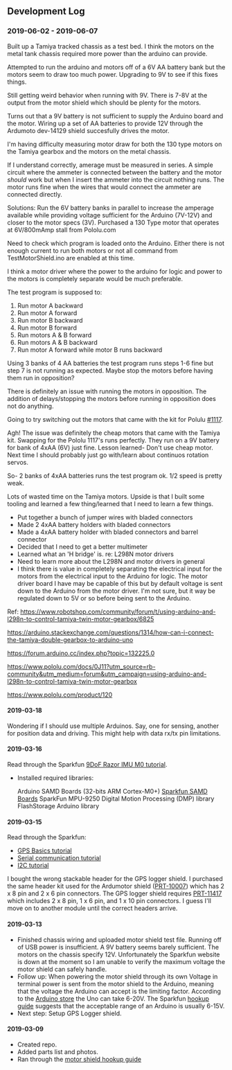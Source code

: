 ## Development Log

### 2019-06-02 - 2019-06-07
Built up a Tamiya tracked chassis as a test bed.  I think the motors on the metal tank chassis required more power than the arduino can provide.

Attempted to run the arduino and motors off of a 6V AA battery bank but the motors seem to draw too much power.  Upgrading to 9V to see if this fixes things.

Still getting weird behavior when running with 9V.  There is 7-8V at the output from the motor shield which should be plenty for the motors.

Turns out that a 9V battery is not sufficient to supply the Arduino board and the motor.
Wiring up a set of AA batteries to provide 12V through the Ardumoto dev-14129 shield succesfully drives the motor.

I'm having difficulty measuring motor draw for both the 130 type motors on the Tamiya gearbox and the motors on the metal chassis.

If I understand correctly, amerage must be measured in series.  A simple circuit where the ammeter is connected between the battery and the motor *should* work but when I insert the ammeter into the circuit nothing runs.  The motor runs fine when the wires that would connect the ammeter are connected directly.

Solutions:
Run the 6V battery banks in parallel to increase the amperage available while providing voltage sufficient for the Arduino (7V-12V) and closer to the motor specs (3V).  Purchased a 130 Type motor that operates at 6V/800mAmp stall from Pololu.com

Need to check which program is loaded onto the Arduino.  Either there is not enough current to run both motors or not all command from TestMotorShield.ino are enabled at this time.

I think a motor driver where the power to the arduino for logic and power to the motors is completely separate would be much preferable.

The test program is supposed to:
1. Run motor A backward
2. Run motor A forward
3. Run motor B backward
4. Run motor B forward
5. Run motors A & B forward
6. Run motors A & B backward
7. Run motor A forward while motor B runs backward

Using 3 banks of 4 AA batteries the test program runs steps 1-6 fine but step 7 is not running as expected.
Maybe stop the motors before having them run in opposition?

There is definitely an issue with running the motors in opposition. The addition of delays/stopping the motors before running in opposition does not do anything.

Going to try switching out the motors that came with the kit for Polulu [#1117](https://www.pololu.com/product/1117).

Agh!  The issue was definitely the cheap motors that came with the Tamiya kit.  Swapping for the Pololu 1117's runs perfectly.  They run on a 9V battery for bank of 4xAA (6V) just fine.  Lesson learned- Don't use cheap motor.  Next time I should probably just go with/learn about continuos rotation servos.

So-
2 banks of 4xAA batteries runs the test program ok.
1/2 speed is pretty weak.

Lots of wasted time on the Tamiya motors.  Upside is that I built some tooling and learned a few thing/learned that I need to learn a few things.

- Put together a bunch of jumper wires with bladed connectors
- Made 2 4xAA battery holders with bladed connectors
- Made a 4xAA battery holder with bladed connectors and barrel connector
- Decided that I need to get a better multimeter
- Learned what an 'H bridge' is. re: L298N motor drivers
- Need to learn more about the L298N and motor drivers in general
- I think there is value in completely separating the electrical input for the motors from the electrical input to the Arduino for logic.  The motor driver board I have may be capable of this but by default voltage is sent down to the Arduino from the motor driver.  I'm not sure, but it way be regulated down to 5V or so before being sent to the Arduino.

Ref:
https://www.robotshop.com/community/forum/t/using-arduino-and-l298n-to-control-tamiya-twin-motor-gearbox/6825

https://arduino.stackexchange.com/questions/1314/how-can-i-connect-the-tamiya-double-gearbox-to-arduino-uno

https://forum.arduino.cc/index.php?topic=132225.0

https://www.pololu.com/docs/0J11?utm_source=rb-community&utm_medium=forum&utm_campaign=using-arduino-and-l298n-to-control-tamiya-twin-motor-gearbox

https://www.pololu.com/product/120

#### 2019-03-18
Wondering if I should use multiple Arduinos.  Say, one for sensing, another for position data and driving.  This might help with data rx/tx pin limitations.

#### 2019-03-16
Read through the Sparkfun [9DoF Razor IMU M0 tutorial](https://learn.sparkfun.com/tutorials/9dof-razor-imu-m0-hookup-guide?_ga=2.127353869.1406852289.1552693386-171387036.1551586549).

* Installed required libraries:

  Arduino SAMD Boards (32-bits ARM Cortex-M0+)
  [Sparkfun SAMD Boards](https://raw.githubusercontent.com/sparkfun/Arduino_Boards/master/IDE_Board_Manager/package_sparkfun_index.json)
  SparkFun MPU-9250 Digital Motion Processing (DMP) library
  FlashStorage Arduino library


#### 2019-03-15
Read through the Sparkfun:

* [GPS Basics tutorial](https://learn.sparkfun.com/tutorials/gps-basics)
* [Serial communication tutorial](https://learn.sparkfun.com/tutorials/serial-communication)
* [I2C tutorial](https://learn.sparkfun.com/tutorials/i2c)

I bought the wrong stackable header for the GPS logger shield.  I purchased the same header kit used for the Ardumotor shield ([PRT-10007](https://www.sparkfun.com/products/10007)) which has 2 x 8 pin and 2 x 6 pin connectors.  The GPS logger shield requires [PRT-11417](https://www.sparkfun.com/products/11417) which includes 2 x 8 pin, 1 x 6 pin, and 1 x 10 pin connectors.  I guess I'll move on to another module until the correct headers arrive.

#### 2019-03-13
* Finished chassis wiring and uploaded motor shield test file. Running off of USB power is insufficient.  A 9V battery seems barely sufficient.  The motors on the chassis specify 12V. Unfortunately the Sparkfun website is down at the moment so I am unable to verify the maximum voltage the motor shield can safely handle.
* Follow up: When powering the motor shield through its own Voltage in terminal power is sent from the motor shield to the Arduino, meaning that the voltage the Arduino can accept is the limiting factor. According to the [Arduino store](https://store.arduino.cc/usa/arduino-uno-rev3) the Uno can take 6-20V.  The Sparkfun [hookup guide](https://learn.sparkfun.com/tutorials/ardumoto-kit-hookup-guide?_ga=2.243238086.5142335.1552538843-171387036.1551586549) suggests that the acceptable range of an Arduino is usually 6-15V.
* Next step: Setup GPS Logger shield.

#### 2019-03-09
* Created repo.
* Added parts list and photos.
* Ran through the [motor shield hookup guide](https://learn.sparkfun.com/tutorials/ardumoto-kit-hookup-guide?_ga=2.13287927.1329533407.1552159196-171387036.1551586549)